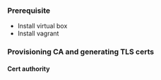 
### Prerequisite

- Install virtual box
- Install vagrant

### Provisioning CA and generating TLS certs

#### Cert authority
